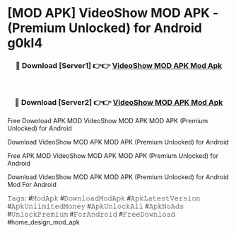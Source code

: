 # [MOD APK] VideoShow MOD APK - (Premium Unlocked) for Android g0kl4



<div align="center">
<h3>🔴 Download [Server1] 👉👉 <a href="https://momento.my/?title=VideoShow_MOD_APK">VideoShow MOD APK Mod Apk</a></h3><br>

<h3>🔴 Download [Server2] 👉👉 <a href="https://momento.my/?title=VideoShow_MOD_APK">VideoShow MOD APK Mod Apk</a></h3>
</div>



Free Download APK MOD VideoShow MOD APK MOD APK (Premium Unlocked) for Android

Download VideoShow MOD APK MOD APK (Premium Unlocked) for Android

Free APK MOD VideoShow MOD APK MOD APK (Premium Unlocked) for Android

Download VideoShow MOD APK MOD APK (Premium Unlocked) for Android Mod For Android

𝚃𝚊𝚐𝚜: #𝙼𝚘𝚍𝙰𝚙𝚔 #𝙳𝚘𝚠𝚗𝚕𝚘𝚊𝚍𝙼𝚘𝚍𝙰𝚙𝚔 #𝙰𝚙𝚔𝙻𝚊𝚝𝚎𝚜𝚝𝚅𝚎𝚛𝚜𝚒𝚘𝚗 #𝙰𝚙𝚔𝚄𝚗𝚕𝚒𝚖𝚒𝚝𝚎𝚍𝙼𝚘𝚗𝚎𝚢 #𝙰𝚙𝚔𝚄𝚗𝚕𝚘𝚌𝚔𝙰𝚕𝚕 #𝙰𝚙𝚔𝙽𝚘𝙰𝚍𝚜 #𝚄𝚗𝚕𝚘𝚌𝚔𝙿𝚛𝚎𝚖𝚒𝚞𝚖 #𝙵𝚘𝚛𝙰𝚗𝚍𝚛𝚘𝚒𝚍 #𝙵𝚛𝚎𝚎𝙳𝚘𝚠𝚗𝚕𝚘𝚊𝚍 #home_design_mod_apk
